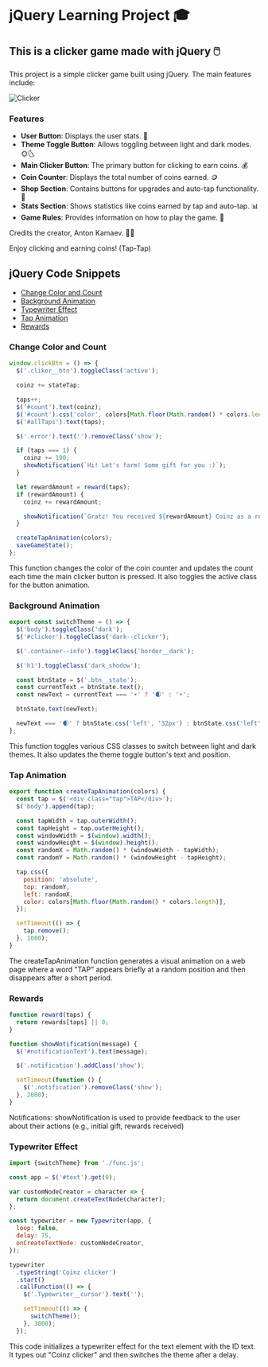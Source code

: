 # jQuery Learning Project 🎓

## This is a clicker game made with jQuery 🖱️

This project is a simple clicker game built using jQuery. The main features include:

![Clicker](https://vimeo.com/980696824)

### Features

- **User Button**: Displays the user stats. 👤
- **Theme Toggle Button**: Allows toggling between light and dark modes. 🌞🌜
- **Main Clicker Button**: The primary button for clicking to earn coins. 💰
- **Coin Counter**: Displays the total number of coins earned. 🪙
- **Shop Section**: Contains buttons for upgrades and auto-tap functionality. 🛒
- **Stats Section**: Shows statistics like coins earned by tap and auto-tap. 📊
- **Game Rules**: Provides information on how to play the game. 📜

Credits the creator, Anton Kamaev. 👨‍💻

Enjoy clicking and earning coins! (Tap-Tap)

## jQuery Code Snippets

- [Change Color and Count](#change-color-and-count)
- [Background Animation](#background-animation)
- [Typewriter Effect](#typewriter-effect)
- [Tap Animation](#tap-animation)
- [Rewards](#rewards)

### Change Color and Count

```javascript
window.clickBtn = () => {
  $('.cliker__btn').toggleClass('active');

  coinz += stateTap;

  taps++;
  $('#count').text(coinz);
  $('#count').css('color', colors[Math.floor(Math.random() * colors.length)]);
  $('#allTaps').text(taps);

  $('.error').text('').removeClass('show');

  if (taps === 1) {
    coinz += 100;
    showNotification(`Hi! Let's farm! Some gift for you :)`);
  }

  let rewardAmount = reward(taps);
  if (rewardAmount) {
    coinz += rewardAmount;

    showNotification(`Gratz! You received ${rewardAmount} Coinz as a reward.`);
  }

  createTapAnimation(colors);
  saveGameState();
};
```

This function changes the color of the coin counter and updates the count each time the main clicker button is pressed. It also toggles the active class for the button animation.

### Background Animation

```javascript
export const switchTheme = () => {
  $('body').toggleClass('dark');
  $('#clicker').toggleClass('dark--clicker');

  $('.container--info').toggleClass('border__dark');

  $('h1').toggleClass('dark_shodow');

  const btnState = $('.btn__state');
  const currentText = btnState.text();
  const newText = currentText === '☀️' ? '🌒' : '☀️';

  btnState.text(newText);

  newText === '🌒' ? btnState.css('left', '32px') : btnState.css('left', '2px');
};
```

This function toggles various CSS classes to switch between light and dark themes. It also updates the theme toggle button's text and position.

### Tap Animation

```javascript
export function createTapAnimation(colors) {
  const tap = $('<div class="tap">TAP</div>');
  $('body').append(tap);

  const tapWidth = tap.outerWidth();
  const tapHeight = tap.outerHeight();
  const windowWidth = $(window).width();
  const windowHeight = $(window).height();
  const randomX = Math.random() * (windowWidth - tapWidth);
  const randomY = Math.random() * (windowHeight - tapHeight);

  tap.css({
    position: 'absolute',
    top: randomY,
    left: randomX,
    color: colors[Math.floor(Math.random() * colors.length)],
  });

  setTimeout(() => {
    tap.remove();
  }, 1000);
}
```

The createTapAnimation function generates a visual animation on a web page where a word "TAP" appears briefly at a random position and then disappears after a short period.

### Rewards

```javascript
function reward(taps) {
  return rewards[taps] || 0;
}

function showNotification(message) {
  $('#notificationText').text(message);

  $('.notification').addClass('show');

  setTimeout(function () {
    $('.notification').removeClass('show');
  }, 2000);
}
```

Notifications: showNotification is used to provide feedback to the user about their actions (e.g., initial gift, rewards received)

### Typewriter Effect

```javascript
import {switchTheme} from './func.js';

const app = $('#text').get(0);

var customNodeCreator = character => {
  return document.createTextNode(character);
};

const typewriter = new Typewriter(app, {
  loop: false,
  delay: 75,
  onCreateTextNode: customNodeCreator,
});

typewriter
  .typeString('Coinz clicker')
  .start()
  .callFunction(() => {
    $('.Typewriter__cursor').text('');

    setTimeout(() => {
      switchTheme();
    }, 3000);
  });
```

This code initializes a typewriter effect for the text element with the ID text. It types out "Coinz clicker" and then switches the theme after a delay.
